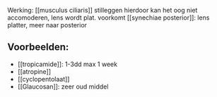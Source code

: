 Werking: [[musculus ciliaris]] stilleggen 
hierdoor kan het oog niet accomoderen, lens wordt plat. 
voorkomt [[synechiae posterior]]: lens platter, meer naar posterior

## Voorbeelden:
- [[tropicamide]]: 1-3dd max 1 week
- [[atropine]]
- [[cyclopentolaat]]
- [[Glaucosan]]: zeer oud middel